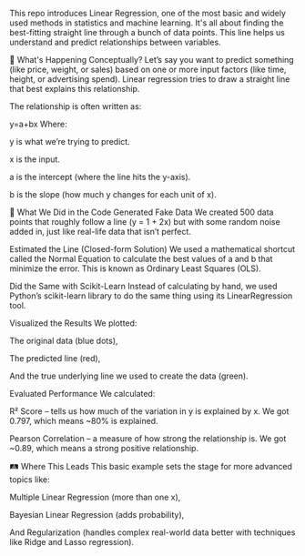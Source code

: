 This repo introduces Linear Regression, one of the most basic and widely used methods in statistics and machine learning. It's all about finding the best-fitting straight line through a bunch of data points. This line helps us understand and predict relationships between variables.

🧠 What's Happening Conceptually?
Let’s say you want to predict something (like price, weight, or sales) based on one or more input factors (like time, height, or advertising spend). Linear regression tries to draw a straight line that best explains this relationship.

The relationship is often written as:


y=a+bx
Where:

y is what we’re trying to predict.

x is the input.

a is the intercept (where the line hits the y-axis).

b is the slope (how much y changes for each unit of x).

🧪 What We Did in the Code
Generated Fake Data
We created 500 data points that roughly follow a line (y = 1 + 2x) but with some random noise added in, just like real-life data that isn’t perfect.

Estimated the Line (Closed-form Solution)
We used a mathematical shortcut called the Normal Equation to calculate the best values of a and b that minimize the error. This is known as Ordinary Least Squares (OLS).

Did the Same with Scikit-Learn
Instead of calculating by hand, we used Python’s scikit-learn library to do the same thing using its LinearRegression tool.

Visualized the Results
We plotted:

The original data (blue dots),

The predicted line (red),

And the true underlying line we used to create the data (green).

Evaluated Performance We calculated:

R² Score – tells us how much of the variation in y is explained by x. We got 0.797, which means ~80% is explained.

Pearson Correlation – a measure of how strong the relationship is. We got ~0.89, which means a strong positive relationship.

🛤️ Where This Leads
This basic example sets the stage for more advanced topics like:

Multiple Linear Regression (more than one x),

Bayesian Linear Regression (adds probability),

And Regularization (handles complex real-world data better with techniques like Ridge and Lasso regression).
